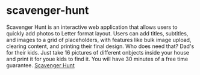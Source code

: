 # scavenger-hunt
Scavenger Hunt is an interactive web application that allows users to quickly add photos to Letter format layout. Users can add titles, subtitles, and images to a grid of placeholders, with features like bulk image upload, clearing content, and printing their final design. 
Who does need that? Dad's for their kids.
Just take 16 pictures of different onbjects inside your house and print it for youe kids to find it. You will have 30 minutes of a free time guarantee.
<a href="https://mrandream.github.io/scavenger-hunt/index.html">Scavenger Hunt</a> 

